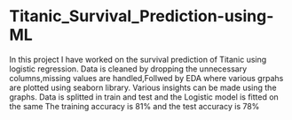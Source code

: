 # Titanic_Survival_Prediction-using-ML
In this project I have worked on the survival prediction of Titanic using logistic regression.
Data is cleaned by dropping the unnecessary columns,missing values are handled,Follwed by EDA where various grpahs are plotted using seaborn library.
Various insights can be made using the graphs.
Data is splitted in train and test and the Logistic model is fitted on the same 
The training accuracy is 81% and the test accuracy is 78%
